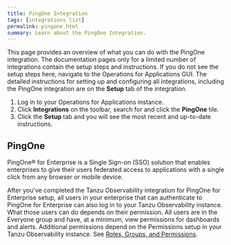 ```yaml
---
title: PingOne Integration
tags: [integrations list]
permalink: pingone.html
summary: Learn about the PingOne Integration.
---
```


This page provides an overview of what you can do with the PingOne integration. The documentation pages only for a limited number of integrations contain the setup steps and instructions. If you do not see the setup steps here, navigate to the Operations for Applications GUI. The detailed instructions for setting up and configuring all integrations, including the PingOne integration are on the **Setup** tab of the integration.

1. Log in to your Operations for Applications instance. 
2. Click **Integrations** on the toolbar, search for and click the **PingOne** tile. 
3. Click the **Setup** tab and you will see the most recent and up-to-date instructions.

## PingOne

PingOne® for Enterprise is a Single Sign-on (SSO) solution that enables enterprises to give their users federated access to applications with a single click from any browser or mobile device.

After you've completed the Tanzu Observability integration for PingOne for Enterprise setup, all users in your enterprise that can authenticate to PingOne for Enterprise can also log in to your Tanzu Observability instance. What those users can do depends on their permission. All users are in the Everyone group and have, at a minimum, view permissions for dashboards and alerts. Additional permissions depend on the Permissions setup in your Tanzu Observability instance. See [Roles, Groups, and Permissions](https://docs.wavefront.com/users_roles.html).





